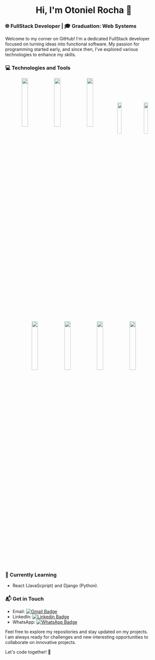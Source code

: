<strong><h1 align="center">Hi, I'm Otoniel Rocha 👋</h1></strong>

<h3>🌐 FullStack Developer | 🎓 Graduation: Web Systems</h3>

Welcome to my corner on GitHub! I'm a dedicated FullStack developer focused on turning ideas into functional software. My passion for programming started early, and since then, I've explored various technologies to enhance my skills.

<h3>💻 Technologies and Tools</h3>

<p align="center">
<img src="https://cdn.jsdelivr.net/gh/devicons/devicon/icons/java/java-original.svg" width="20%" align="center"/>
<img src="https://cdn.jsdelivr.net/gh/devicons/devicon/icons/spring/spring-original.svg" width="20%" align="center"/>
<img src="https://cdn.jsdelivr.net/gh/devicons/devicon/icons/html5/html5-original.svg" width="20%" align="center"/>
<img src="https://cdn.jsdelivr.net/gh/devicons/devicon/icons/css3/css3-original.svg" width="16%" align="center"/>
<img src="https://cdn.jsdelivr.net/gh/devicons/devicon/icons/javascript/javascript-original.svg"  width="16%" align="center"/>
<img src="https://cdn.jsdelivr.net/gh/devicons/devicon@latest/icons/php/php-original.svg" width="20%" align="center" />
<img src="https://cdn.jsdelivr.net/gh/devicons/devicon/icons/python/python-original.svg" width="20%" align="center"/>
<img src="https://cdn.jsdelivr.net/gh/devicons/devicon/icons/mysql/mysql-original.svg" width="20%" align="center"/>
<img src="https://cdn.jsdelivr.net/gh/devicons/devicon/icons/postgresql/postgresql-original.svg" width="20%" align="center"/>
</p>

<h3>🌱 Currently Learning</h3>

- React (JavaScpript) and Django (Python).

<h3>📬 Get in Touch</h3>

- Email: [![Gmail Badge](https://img.shields.io/badge/Gmail-D14836?style=for-the-badge&logo=gmail&logoColor=white&link=mailto:oton.rocha84@gmail.com)](mailto:oton.rocha84@gmail.com)
- LinkedIn: [![Linkedin Badge](https://img.shields.io/badge/LinkedIn-0077B5?style=for-the-badge&logo=linkedin&logoColor=white&link=https://www.linkedin.com/in/otoniel-rocha-51379b228/)](https://www.linkedin.com/in/otoniel-rocha-51379b228/)
- WhatsApp: [![WhatsApp Badge](https://img.shields.io/badge/WhatsApp-25D366?style=for-the-badge&logo=whatsapp&logoColor=white&link=https://wa.me/5519981474081)](https://wa.me/5519981474081)

Feel free to explore my repositories and stay updated on my projects.
<br>I am always ready for challenges and new interesting opportunities to collaborate on innovative projects.

Let's code together! 🚀


